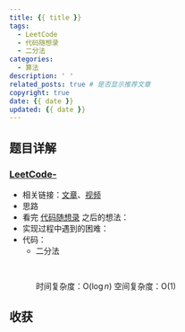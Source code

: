 ```yaml
---
title: {{ title }}
tags:
  - LeetCode
  - 代码随想录
  - 二分法
categories:
  - 算法
description: ' '
related_posts: true # 是否显示推荐文章
copyright: true
date: {{ date }}
updated: {{ date }}
---
```


## 题目详解

### [LeetCode-]()

- 相关链接：[文章](https://programmercarl.com)、[视频](https://www.bilibili.com/video/BV1fA4y1o715)
- 思路
- 看完 [代码随想录](https://programmercarl.com) 之后的想法：
- 实现过程中遇到的困难：
- 代码：
  - 二分法
    ```ts
      
    ```
    时间复杂度：O($\log n$)
    空间复杂度：O(1)

## 收获
